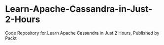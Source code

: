 # Learn-Apache-Cassandra-in-Just-2-Hours
Code Repository for Learn Apache Cassandra in Just 2 Hours, Published by Packt
